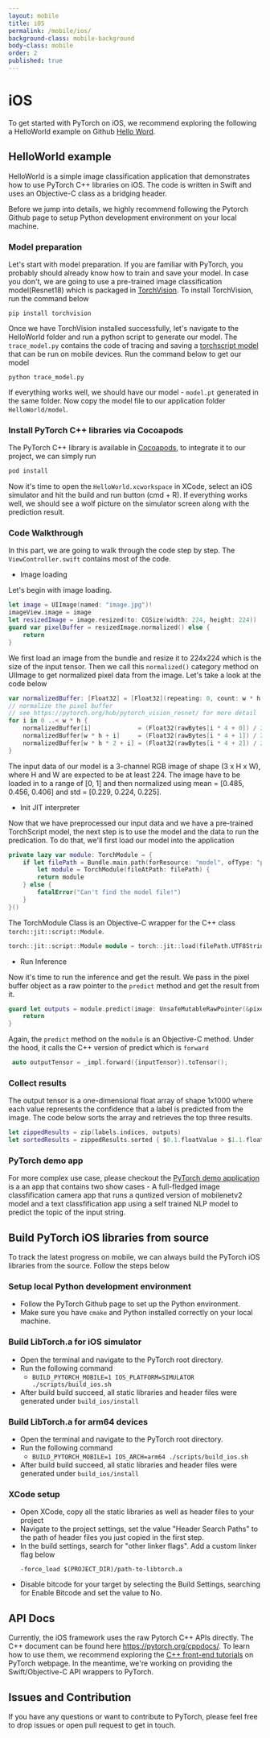 ```yaml
---
layout: mobile
title: iOS
permalink: /mobile/ios/
background-class: mobile-background
body-class: mobile
order: 2
published: true
---
```


# iOS

To get started with PyTorch on iOS, we recommend exploring the following a HelloWorld example on Github [Hello Word](https://github.com/pytorch/ios-demo-app/tree/master/HelloWorld). 

## HelloWorld example

HelloWorld is a simple image classification application that demonstrates how to use PyTorch C++ libraries on iOS. The code is written in Swift and uses an Objective-C class as a bridging header.

Before we jump into details, we highly recommend following the Pytorch Github page to setup Python development environment on your local machine. 

### Model preparation

Let's start with model preparation. If you are familiar with PyTorch, you probably should already know how to train and save your model. In case you don't, we are going to use a pre-trained image classification model(Resnet18) which is packaged in [TorchVision](https://pytorch.org/docs/stable/torchvision/index.html). To install TorchVision, run the command below

```shell
pip install torchvision
```

Once we have TorchVision installed successfully, let's navigate to the HelloWorld folder and run a python script to generate our model. The `trace_model.py` contains the code of tracing and saving a [torchscript model](https://pytorch.org/tutorials/beginner/Intro_to_TorchScript_tutorial.html) that can be run on mobile devices. Run the command below to get our model

```shell
python trace_model.py
```

If everything works well, we should have our model - `model.pt` generated in the same folder. Now copy the model file to our application folder `HelloWorld/model`.

### Install PyTorch C++ libraries via Cocoapods

The PyTorch C++ library is available in [Cocoapods](https://cocoapods.org/), to integrate it to our project, we can simply run 

```ruby
pod install
```
Now it's time to open the `HelloWorld.xcworkspace` in XCode, select an iOS simulator and hit the build and run button (cmd + R). If everything works well, we should see a wolf picture on the simulator screen along with the prediction result.

### Code Walkthrough

In this part, we are going to walk through the code step by step. The `ViewController.swift` contains most of the code.

- Image loading

Let's begin with image loading.

```swift
let image = UIImage(named: "image.jpg")!
imageView.image = image
let resizedImage = image.resized(to: CGSize(width: 224, height: 224))
guard var pixelBuffer = resizedImage.normalized() else {
    return
}
```

We first load an image from the bundle and resize it to 224x224 which is the size of the input tensor. Then we call this `normalized()` category method on UIImage to get normalized pixel data from the image. Let's take a look at the code below

```swift
var normalizedBuffer: [Float32] = [Float32](repeating: 0, count: w * h * 3)
// normalize the pixel buffer
// see https://pytorch.org/hub/pytorch_vision_resnet/ for more detail
for i in 0 ..< w * h {
    normalizedBuffer[i]             = (Float32(rawBytes[i * 4 + 0]) / 255.0 - 0.485) / 0.229 // R
    normalizedBuffer[w * h + i]     = (Float32(rawBytes[i * 4 + 1]) / 255.0 - 0.456) / 0.224 // G
    normalizedBuffer[w * h * 2 + i] = (Float32(rawBytes[i * 4 + 2]) / 255.0 - 0.406) / 0.225 // B
}
```
The input data of our model is a 3-channel RGB image of shape (3 x H x W), where H and W are expected to be at least 224. The image have to be loaded in to a range of [0, 1] and then normalized using mean = [0.485, 0.456, 0.406] and std = [0.229, 0.224, 0.225].

- Init JIT interpreter

Now that we have preprocessed our input data and we have a pre-trained TorchScript model, the next step is to use the model and the data to run the predication. To do that, we'll first load our model into the application

```swift
private lazy var module: TorchModule = {
    if let filePath = Bundle.main.path(forResource: "model", ofType: "pt"),
        let module = TorchModule(fileAtPath: filePath) {
        return module
    } else {
        fatalError("Can't find the model file!")
    }
}()
```
The TorchModule Class is an Objective-C wrapper for the C++ class `torch::jit::script::Module`. 

```cpp
torch::jit::script::Module module = torch::jit::load(filePath.UTF8String);
```

- Run Inference

Now it's time to run the inference and get the result. We pass in the pixel buffer object as a raw pointer to the `predict` method and get the result from it.

```swift
guard let outputs = module.predict(image: UnsafeMutableRawPointer(&pixelBuffer)) else {
    return
}
```
Again, the `predict` method on the `module` is an Objective-C method. Under the hood, it calls the C++ version of predict which is `forward`

```cpp
 auto outputTensor = _impl.forward({inputTensor}).toTensor();
```

### Collect results

The output tensor is a one-dimensional float array of shape 1x1000 where each value represents the confidence that a label is predicted from the image. The code below sorts the array and retrieves the top three results.

```swift
let zippedResults = zip(labels.indices, outputs)
let sortedResults = zippedResults.sorted { $0.1.floatValue > $1.1.floatValue }.prefix(3)
```

### PyTorch demo app

For more complex use case, please checkout the [PyTorch demo application](https://github.com/pytorch/ios-demo-app/tree/master/PyTorchDemo) is a an app that contains two show cases - A full-fledged image classfification camera app that runs a quntized version of mobilenetv2 model and a text classfification app using a self trained NLP model to predict the topic of the input string.

## Build PyTorch iOS libraries from source

To track the latest progress on mobile, we can always build the PyTorch iOS libraries from the source. Follow the steps below

### Setup local Python development environment

- Follow the PyTorch Github page to set up the Python environment.
- Make sure you have `cmake` and Python installed correctly on your local machine.

### Build LibTorch.a for iOS simulator

- Open the terminal and navigate to the PyTorch root directory.
- Run the following command
    - `BUILD_PYTORCH_MOBILE=1 IOS_PLATFORM=SIMULATOR ./scripts/build_ios.sh`
- After build build succeed, all static libraries and header files were generated under `build_ios/install`

### Build LibTorch.a for arm64 devices

- Open the terminal and navigate to the PyTorch root directory.
- Run the following command
    - `BUILD_PYTORCH_MOBILE=1 IOS_ARCH=arm64 ./scripts/build_ios.sh`
- After build build succeed, all static libraries and header files were generated under `build_ios/install`

### XCode setup

- Open XCode, copy all the static libraries as well as header files to your project
- Navigate to the project settings, set the value "Header Search Paths" to the path of header files you just copied in the first step.
- In the build settings, search for "other linker flags".  Add a custom linker flag below 
    ```
    -force_load $(PROJECT_DIR)/path-to-libtorch.a
    ```
 - Disable bitcode for your target by selecting the Build Settings, searching for Enable Bitcode and set the value to No.


## API Docs

Currently, the iOS framework uses the raw Pytorch C++ APIs directly. The C++ document can be found here https://pytorch.org/cppdocs/. To learn how to use them, we recommend exploring the [C++ front-end tutorials](https://pytorch.org/tutorials/advanced/cpp_frontend.html) on PyTorch webpage. In the meantime, we're working on providing the Swift/Objective-C API wrappers to PyTorch.

## Issues and Contribution

If you have any questions or want to contribute to PyTorch, please feel free to drop issues or open pull request to get in touch.

<!-- Do not remove the below script -->

<script page-id="ios" src="{{ site.baseurl }}/assets/menu-tab-selection.js"></script>
